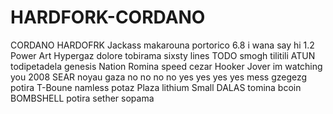 # HARDFORK-CORDANO
CORDANO HARDOFRK
Jackass
makarouna
portorico 
6.8
i wana say hi
1.2
Power
Art
Hypergaz
dolore
tobirama
sixsty lines 
TODO
smogh
tilitili
ATUN
todipetadela
genesis
Nation
Romina
speed
cezar
Hooker
Jover
im watching you 
2008
SEAR
noyau
gaza 
no no no no yes yes yes yes 
mess
gzegezg
potira 
T-Boune
namless
potaz
Plaza
lithium
Small
DALAS
tomina
bcoin
BOMBSHELL
potira
sether
sopama 

